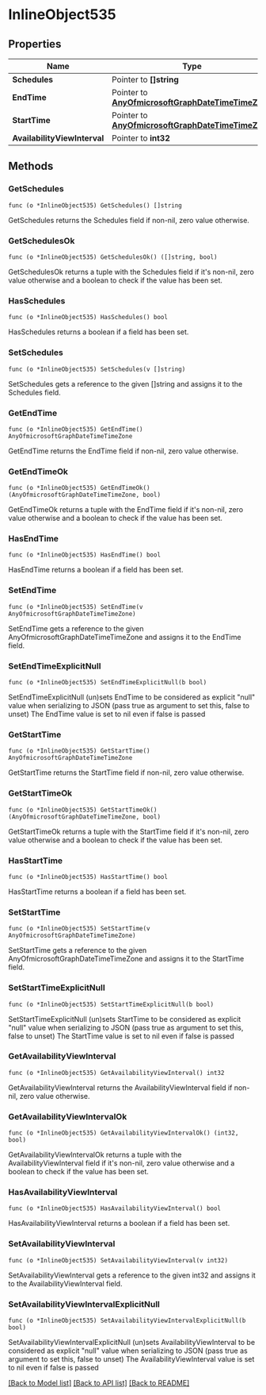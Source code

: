 # InlineObject535

## Properties

Name | Type | Description | Notes
------------ | ------------- | ------------- | -------------
**Schedules** | Pointer to **[]string** |  | [optional] 
**EndTime** | Pointer to [**AnyOfmicrosoftGraphDateTimeTimeZone**](anyOf&lt;microsoft.graph.dateTimeTimeZone&gt;.md) |  | [optional] 
**StartTime** | Pointer to [**AnyOfmicrosoftGraphDateTimeTimeZone**](anyOf&lt;microsoft.graph.dateTimeTimeZone&gt;.md) |  | [optional] 
**AvailabilityViewInterval** | Pointer to **int32** |  | [optional] 

## Methods

### GetSchedules

`func (o *InlineObject535) GetSchedules() []string`

GetSchedules returns the Schedules field if non-nil, zero value otherwise.

### GetSchedulesOk

`func (o *InlineObject535) GetSchedulesOk() ([]string, bool)`

GetSchedulesOk returns a tuple with the Schedules field if it's non-nil, zero value otherwise
and a boolean to check if the value has been set.

### HasSchedules

`func (o *InlineObject535) HasSchedules() bool`

HasSchedules returns a boolean if a field has been set.

### SetSchedules

`func (o *InlineObject535) SetSchedules(v []string)`

SetSchedules gets a reference to the given []string and assigns it to the Schedules field.

### GetEndTime

`func (o *InlineObject535) GetEndTime() AnyOfmicrosoftGraphDateTimeTimeZone`

GetEndTime returns the EndTime field if non-nil, zero value otherwise.

### GetEndTimeOk

`func (o *InlineObject535) GetEndTimeOk() (AnyOfmicrosoftGraphDateTimeTimeZone, bool)`

GetEndTimeOk returns a tuple with the EndTime field if it's non-nil, zero value otherwise
and a boolean to check if the value has been set.

### HasEndTime

`func (o *InlineObject535) HasEndTime() bool`

HasEndTime returns a boolean if a field has been set.

### SetEndTime

`func (o *InlineObject535) SetEndTime(v AnyOfmicrosoftGraphDateTimeTimeZone)`

SetEndTime gets a reference to the given AnyOfmicrosoftGraphDateTimeTimeZone and assigns it to the EndTime field.

### SetEndTimeExplicitNull

`func (o *InlineObject535) SetEndTimeExplicitNull(b bool)`

SetEndTimeExplicitNull (un)sets EndTime to be considered as explicit "null" value
when serializing to JSON (pass true as argument to set this, false to unset)
The EndTime value is set to nil even if false is passed
### GetStartTime

`func (o *InlineObject535) GetStartTime() AnyOfmicrosoftGraphDateTimeTimeZone`

GetStartTime returns the StartTime field if non-nil, zero value otherwise.

### GetStartTimeOk

`func (o *InlineObject535) GetStartTimeOk() (AnyOfmicrosoftGraphDateTimeTimeZone, bool)`

GetStartTimeOk returns a tuple with the StartTime field if it's non-nil, zero value otherwise
and a boolean to check if the value has been set.

### HasStartTime

`func (o *InlineObject535) HasStartTime() bool`

HasStartTime returns a boolean if a field has been set.

### SetStartTime

`func (o *InlineObject535) SetStartTime(v AnyOfmicrosoftGraphDateTimeTimeZone)`

SetStartTime gets a reference to the given AnyOfmicrosoftGraphDateTimeTimeZone and assigns it to the StartTime field.

### SetStartTimeExplicitNull

`func (o *InlineObject535) SetStartTimeExplicitNull(b bool)`

SetStartTimeExplicitNull (un)sets StartTime to be considered as explicit "null" value
when serializing to JSON (pass true as argument to set this, false to unset)
The StartTime value is set to nil even if false is passed
### GetAvailabilityViewInterval

`func (o *InlineObject535) GetAvailabilityViewInterval() int32`

GetAvailabilityViewInterval returns the AvailabilityViewInterval field if non-nil, zero value otherwise.

### GetAvailabilityViewIntervalOk

`func (o *InlineObject535) GetAvailabilityViewIntervalOk() (int32, bool)`

GetAvailabilityViewIntervalOk returns a tuple with the AvailabilityViewInterval field if it's non-nil, zero value otherwise
and a boolean to check if the value has been set.

### HasAvailabilityViewInterval

`func (o *InlineObject535) HasAvailabilityViewInterval() bool`

HasAvailabilityViewInterval returns a boolean if a field has been set.

### SetAvailabilityViewInterval

`func (o *InlineObject535) SetAvailabilityViewInterval(v int32)`

SetAvailabilityViewInterval gets a reference to the given int32 and assigns it to the AvailabilityViewInterval field.

### SetAvailabilityViewIntervalExplicitNull

`func (o *InlineObject535) SetAvailabilityViewIntervalExplicitNull(b bool)`

SetAvailabilityViewIntervalExplicitNull (un)sets AvailabilityViewInterval to be considered as explicit "null" value
when serializing to JSON (pass true as argument to set this, false to unset)
The AvailabilityViewInterval value is set to nil even if false is passed

[[Back to Model list]](../README.md#documentation-for-models) [[Back to API list]](../README.md#documentation-for-api-endpoints) [[Back to README]](../README.md)



